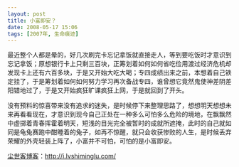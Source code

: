 ```yaml
---
layout: post
title: 小富即安？
date: 2008-05-17 15:06
tags: [2007年, 生命痕迹]
---
```

最近整个人都是晕的，好几次刷完卡忘记拿饭就直接走人，等到要吃饭时才意识到忘记拿饭；原想银行卡上只剩三百块，正筹划着如何如何省吃俭用渡过经济危机却发现卡上还有六百多块，于是又开始大吃大喝；专四成绩出来之前，本想着自己铁定挂了，于是筹划着如何如何努力学习再次备战专四，谁曾想它竟然鬼使神差阴差阳错地过了，于是又开始疯狂旷课疯狂上网，于是就回到了开头。

没有预料的惊喜带来没有追求的迷失，是时候停下来整理思路了，想想明天想想未来再看看现在，才意识到现今自己正处在一种多么可怕多么危险的境地，在飘飘然中虚掷着青春挥霍着明天，短浅的目光完全被暂时的成就所遮掩，此时的自己就如同是龟兔赛跑中酣睡着的兔子，如再不惊醒，就只会收获惨败的人生，是时候丢弃荣耀的外壳轻装上阵了，小富并不可怕，可怕的是小富即安。

<a href="http://i.lvshiminglu.com/">尘世客博客</a>：<a href="http://i.lvshiminglu.com/">http://i.lvshiminglu.com/</a>

